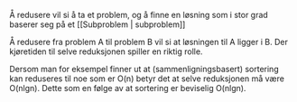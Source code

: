 Å redusere vil si å ta et problem, og å finne en løsning som i stor grad baserer seg på et [[Subproblem | subproblem]]

Å redusere fra problem A til problem B vil si at løsningen til A ligger i B. Der kjøretiden til selve reduksjonen spiller en riktig rolle. 

Dersom man for eksempel finner ut at (sammenligningsbasert) sortering kan reduseres til noe som er O(n) betyr det at selve reduksjonen må være O(nlgn). Dette som en følge av at sortering er beviselig O(nlgn).

